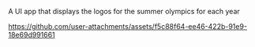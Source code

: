 A UI app that displays the logos for the summer olympics for each year

https://github.com/user-attachments/assets/f5c88f64-ee46-422b-91e9-18e69d991661

